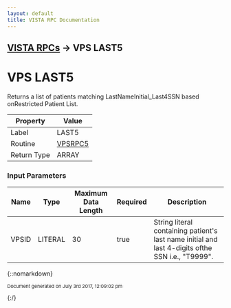 ```yaml
---
layout: default
title: VISTA RPC Documentation
---
```


## [VISTA RPCs](TableOfContents) &#8594; VPS LAST5
# VPS LAST5

 Returns a list of patients matching LastNameInitial_Last4SSN based onRestricted Patient List.

Property | Value
--- | ---
Label | LAST5
Routine | [VPSRPC5](http://code.osehra.org/dox/Routine_VPSRPC5_source.html)
Return Type | ARRAY


### Input Parameters

Name | Type | Maximum Data Length | Required | Description
--- | --- | --- | --- | ---
VPSID | LITERAL | 30 | true | String literal containing patient&#x27;s last name initial and last 4-digits ofthe SSN i.e., &quot;T9999&quot;.



{::nomarkdown} <br/><p style="font-size: 11px">Document generated on July 3rd 2017, 12:09:02 pm</p>{:/}